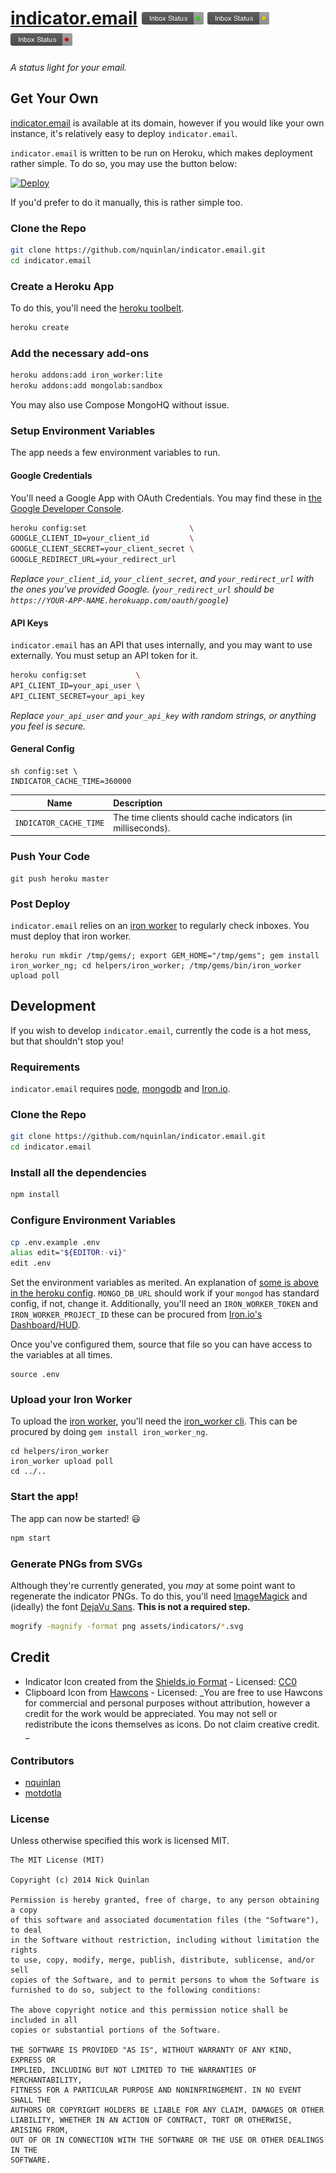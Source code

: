 # [indicator.email](http://indicator.email) <img alt="Inbox Status •" src="assets/indicators/good.png?raw=true" width="99" height="20" /> <img alt="Inbox Status •" src="assets/indicators/okay.png?raw=true" width="99" height="20" /> <img alt="Inbox Status •" src="assets/indicators/bad.png?raw=true" width="99" height="20" />

_A status light for your email._

## Get Your Own

[indicator.email](http://indicator.email) is available at its domain, however if you would like your own instance, it's relatively easy to deploy `indicator.email`.

`indicator.email` is written to be run on Heroku, which makes deployment rather simple. To do so, you may use the button below:

[![Deploy](https://www.herokucdn.com/deploy/button.png)](https://heroku.com/deploy?template=https://github.com/nquinlan/indicator.email/tree/master)

If you'd prefer to do it manually, this is rather simple too.

### Clone the Repo
```sh
git clone https://github.com/nquinlan/indicator.email.git
cd indicator.email
```

### Create a Heroku App
To do this, you'll need the [heroku toolbelt](https://toolbelt.heroku.com/).

```sh
heroku create
```

### Add the necessary add-ons

```sh
heroku addons:add iron_worker:lite
heroku addons:add mongolab:sandbox
```

You may also use Compose MongoHQ without issue.

### <a name="env-variables"></a> Setup Environment Variables
The app needs a few environment variables to run.

#### Google Credentials
You'll need a Google App with OAuth Credentials. You may find these in [the Google Developer Console](https://console.developers.google.com/).

```sh
heroku config:set                       \
GOOGLE_CLIENT_ID=your_client_id         \
GOOGLE_CLIENT_SECRET=your_client_secret \
GOOGLE_REDIRECT_URL=your_redirect_url
```

_Replace `your_client_id`, `your_client_secret`, and `your_redirect_url` with the ones you've provided Google. (`your_redirect_url` should be `https://YOUR-APP-NAME.herokuapp.com/oauth/google`)_

#### API Keys
`indicator.email` has an API that uses internally, and you may want to use externally. You must setup an API token for it.

```sh
heroku config:set           \
API_CLIENT_ID=your_api_user \
API_CLIENT_SECRET=your_api_key
```

_Replace `your_api_user` and `your_api_key` with random strings, or anything you feel is secure._

#### General Config

```
sh config:set \
INDICATOR_CACHE_TIME=360000
```

| Name | Description |
|:----:|:------------|
| `INDICATOR_CACHE_TIME` | The time clients should cache indicators (in milliseconds). |

### Push Your Code

```
git push heroku master
```

### Post Deploy
`indicator.email` relies on an [iron worker](http://www.iron.io/worker) to regularly check inboxes. You must deploy that iron worker. 
 
```
heroku run mkdir /tmp/gems/; export GEM_HOME="/tmp/gems"; gem install iron_worker_ng; cd helpers/iron_worker; /tmp/gems/bin/iron_worker upload poll
``` 


## Development

If you wish to develop `indicator.email`, currently the code is a hot mess, but that shouldn't stop you!

### Requirements
`indicator.email` requires [node](http://nodejs.org), [mongodb](http://mongodb.org) and [Iron.io](http://iron.io/).

### Clone the Repo
```sh
git clone https://github.com/nquinlan/indicator.email.git
cd indicator.email
```

### Install all the dependencies

```sh
npm install
```

### Configure Environment Variables

```sh
cp .env.example .env
alias edit="${EDITOR:-vi}"
edit .env
```

Set the environment variables as merited. An explanation of [some is above in the heroku config](#env-variables). `MONGO_DB_URL` should work if your `mongod` has standard config, if not, change it. Additionally, you'll need an `IRON_WORKER_TOKEN` and `IRON_WORKER_PROJECT_ID` these can be procured from [Iron.io's Dashboard/HUD](https://hud.iron.io/).

Once you've configured them, source that file so you can have access to the variables at all times.

```
source .env
```

### Upload your Iron Worker
To upload the  [iron worker](http://www.iron.io/worker), you'll need the [iron_worker cli](http://dev.iron.io/worker/reference/cli/). This can be procured by doing `gem install iron_worker_ng`.

```
cd helpers/iron_worker
iron_worker upload poll
cd ../..
```

### Start the app!
The app can now be started! :smiley:

```sh
npm start
```

### Generate PNGs from SVGs
Although they're currently generated, you _may_ at some point want to regenerate the indicator PNGs. To do this, you'll need [ImageMagick](http://www.imagemagick.org/) and (ideally) the font [DejaVu Sans](http://dejavu-fonts.org/wiki/Main_Page). **This is not a required step.**

```sh
mogrify -magnify -format png assets/indicators/*.svg
```


## Credit

- Indicator Icon created from the [Shields.io Format](https://github.com/badges/shields) - Licensed: [CC0](http://creativecommons.org/publicdomain/zero/1.0/deed.en)
- Clipboard Icon from [Hawcons](http://hawcons.com/) - Licensed: _You are free to use Hawcons for commercial and personal purposes without attribution, however a credit for the work would be appreciated. You may not sell or redistribute the icons themselves as icons. Do not claim creative credit. _

### Contributors

- [nquinlan](https://github.com/nquinlan)
- [motdotla](https://github.com/motdotla)

### License
Unless otherwise specified this work is licensed MIT.

```
The MIT License (MIT)

Copyright (c) 2014 Nick Quinlan

Permission is hereby granted, free of charge, to any person obtaining a copy
of this software and associated documentation files (the "Software"), to deal
in the Software without restriction, including without limitation the rights
to use, copy, modify, merge, publish, distribute, sublicense, and/or sell
copies of the Software, and to permit persons to whom the Software is
furnished to do so, subject to the following conditions:

The above copyright notice and this permission notice shall be included in all
copies or substantial portions of the Software.

THE SOFTWARE IS PROVIDED "AS IS", WITHOUT WARRANTY OF ANY KIND, EXPRESS OR
IMPLIED, INCLUDING BUT NOT LIMITED TO THE WARRANTIES OF MERCHANTABILITY,
FITNESS FOR A PARTICULAR PURPOSE AND NONINFRINGEMENT. IN NO EVENT SHALL THE
AUTHORS OR COPYRIGHT HOLDERS BE LIABLE FOR ANY CLAIM, DAMAGES OR OTHER
LIABILITY, WHETHER IN AN ACTION OF CONTRACT, TORT OR OTHERWISE, ARISING FROM,
OUT OF OR IN CONNECTION WITH THE SOFTWARE OR THE USE OR OTHER DEALINGS IN THE
SOFTWARE.
```